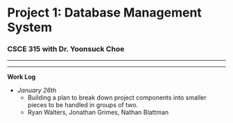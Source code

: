 # Project 1: Database Management System
### CSCE 315 with Dr. Yoonsuck Choe

***

***

**Work Log**

* *January 26th*
  * Building a plan to break down project components into smaller pieces to be handled in groups of two.
   * Ryan Walters, Jonathan Grimes, Nathan Blattman
